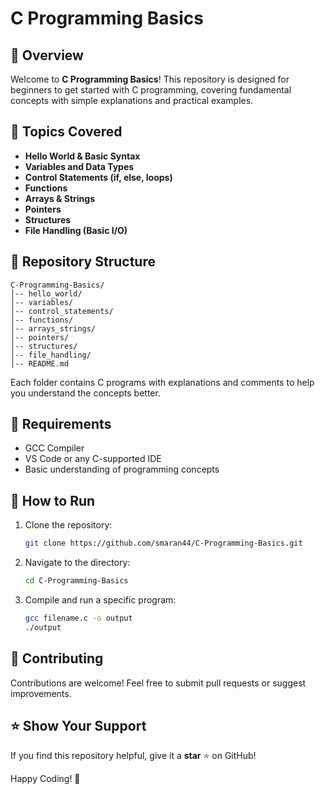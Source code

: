 # C Programming Basics

## 🚀 Overview
Welcome to **C Programming Basics**! This repository is designed for beginners to get started with C programming, covering fundamental concepts with simple explanations and practical examples.

## 📌 Topics Covered
- **Hello World & Basic Syntax**
- **Variables and Data Types**
- **Control Statements (if, else, loops)**
- **Functions**
- **Arrays & Strings**
- **Pointers**
- **Structures**
- **File Handling (Basic I/O)**

## 📂 Repository Structure
```
C-Programming-Basics/
│-- hello_world/
│-- variables/
│-- control_statements/
│-- functions/
│-- arrays_strings/
│-- pointers/
│-- structures/
│-- file_handling/
│-- README.md
```
Each folder contains C programs with explanations and comments to help you understand the concepts better.

## 🔧 Requirements
- GCC Compiler
- VS Code or any C-supported IDE
- Basic understanding of programming concepts

## 🚀 How to Run
1. Clone the repository:
   ```sh
   git clone https://github.com/smaran44/C-Programming-Basics.git
   ```
2. Navigate to the directory:
   ```sh
   cd C-Programming-Basics
   ```
3. Compile and run a specific program:
   ```sh
   gcc filename.c -o output
   ./output
   ```

## 📌 Contributing
Contributions are welcome! Feel free to submit pull requests or suggest improvements.

## ⭐ Show Your Support
If you find this repository helpful, give it a **star** ⭐ on GitHub!

Happy Coding! 🚀

